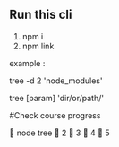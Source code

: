 ## Run this cli
1) npm i 
2) npm link

example : 

   tree -d 2 'node_modules'
 
   tree [param] <number> 'dir/or/path/'
   
   
   
#Check course progress

  
:black_square_button: node tree
:black_square_button: 2
:black_square_button: 3
:black_square_button: 4 
:black_square_button: 5
